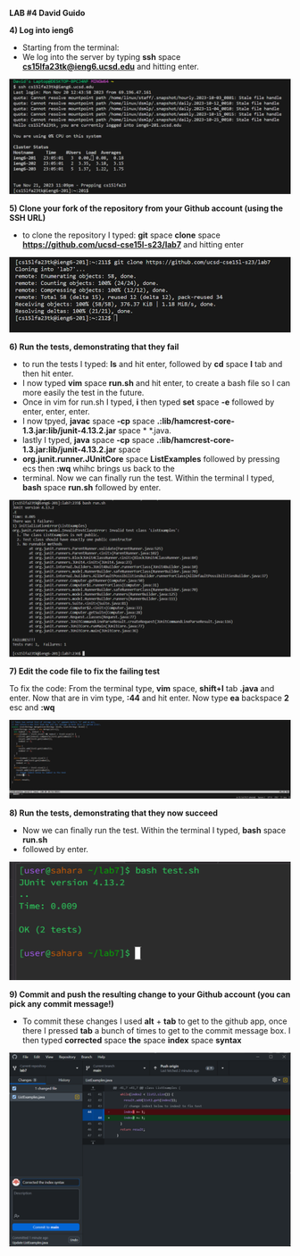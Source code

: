 

**LAB #4 David Guido**


**4) Log into ieng6**

* Starting from the terminal:
* We log into the server by typing **ssh** space **cs15lfa23tk@ieng6.ucsd.edu** and hitting enter.

![Image](Lab_4_log_Into_ieng6.png)






**5) Clone your fork of the repository from your Github account (using the SSH URL)**

* to clone the repository I typed: **git** space  **clone** space **https://github.com/ucsd-cse15l-s23/lab7** and hitting enter 

![Image](Lab_4_git_clone.png)







**6) Run the tests, demonstrating that they fail**

* to run the tests I typed: **ls** and hit enter, followed by **cd** space **l** tab and then hit enter.
* I now typed **vim** space **run.sh** and hit enter, to create a bash file so I can more easily the test in the future.
* Once in vim for run.sh I typed, **i** then typed **set** space **-e** followed by enter, enter, enter.
* I now tpyed, **javac** space **-cp** space **.:lib/hamcrest-core-1.3.jar:lib/junit-4.13.2.jar** space * *.java.
* lastly I typed, **java** space **-cp** space **.:lib/hamcrest-core-1.3.jar:lib/junit-4.13.2.jar** space
*  **org.junit.runner.JUnitCore** space **ListExamples** followed by pressing ecs then **:wq** whihc brings us back to the
*  terminal. Now we can finally run the test. Within the terminal I typed, **bash** space **run.sh** followed by enter.

![Image](Lab_4_failed_Test.png)







**7) Edit the code file to fix the failing test**

To fix the code: From the terminal type, **vim** space, **shift+l** tab **.java** and enter. Now that are in vim type, **:44** and hit enter. Now type **ea** backspace **2** esc and **:wq**

![Image](Lab_4_vim_editing_VScode.png)






**8) Run the tests, demonstrating that they now succeed**

* Now we can finally run the test. Within the terminal I typed, **bash** space **run.sh**
* followed by enter.


![Image](Lab_4_running_test_vscode.png)






**9) Commit and push the resulting change to your Github account (you can pick any commit message!)**

* To commit these changes I used **alt** + **tab** to get to the github app, once there I pressed **tab** a bunch of times to get to the commit message box. I then typed **corrected** space **the** space **index** space **syntax**

![Image](Lab_4_commitingToGIt.png)

